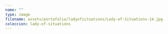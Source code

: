 ```yaml
---
name: "" 
type: image
filename: assets/portafolio/ladyofsituations/Lady-of-Situations-14.jpg
coleccion: lady-of-situations
---
```

